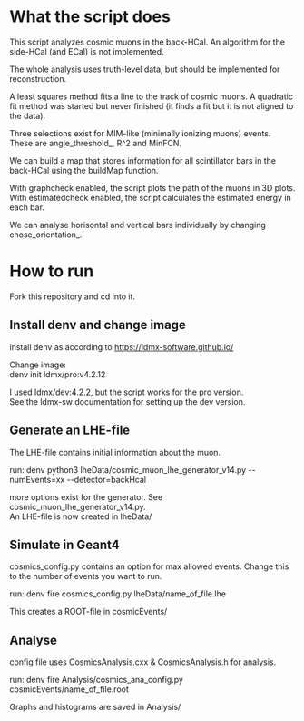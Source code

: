 # What the script does

This script analyzes cosmic muons in the back-HCal. An algorithm for the side-HCal (and ECal) is not implemented.

The whole analysis uses truth-level data, but should be implemented for reconstruction.

A least squares method fits a line to the track of cosmic muons. A quadratic fit method was started but never finished (it finds a fit but it is not aligned to the data).

Three selections exist for MIM-like (minimally ionizing muons) events. These are angle_threshold_, R^2 and MinFCN.

We can build a map that stores information for all scintillator bars in the back-HCal using the buildMap function.

With graphcheck enabled, the script plots the path of the muons in 3D plots.\
With estimatedcheck enabled, the script calculates the estimated energy in each bar.

We can analyse horisontal and vertical bars individually by changing chose_orientation_.

# How to run

Fork this repository and cd into it.

## Install denv and change image
install denv as according to https://ldmx-software.github.io/

Change image:\
denv init ldmx/pro:v4.2.12

I used ldmx/dev:4.2.2, but the script works for the pro version.\
See the ldmx-sw documentation for setting up the dev version.

## Generate an LHE-file

The LHE-file contains initial information about the muon.

run:
denv python3 lheData/cosmic_muon_lhe_generator_v14.py --numEvents=xx --detector=backHcal

more options exist for the generator. See cosmic_muon_lhe_generator_v14.py.\
An LHE-file is now created in lheData/

## Simulate in Geant4

cosmics_config.py contains an option for max allowed events. Change this to the number of events you want to run.

run:
denv fire cosmics_config.py lheData/name_of_file.lhe

This creates a ROOT-file in cosmicEvents/

## Analyse

config file uses CosmicsAnalysis.cxx & CosmicsAnalysis.h for analysis.

run:
denv fire Analysis/cosmics_ana_config.py cosmicEvents/name_of_file.root

Graphs and histograms are saved in Analysis/



